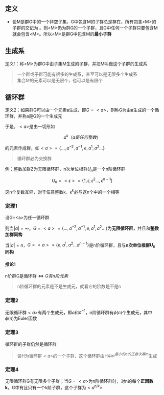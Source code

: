 ## 定义

- 设M是群G中的一个非空子集，G中包含M的子群总是存在，所有包含<M\>的
子群的交记为 。则<M\>仍为群G的一个子群，且G中任何一个子群只要包含M就会包含<M\>。所以<M\>是群G中包含M的**最小子群**

## 生成系

定义1：称<M\>为群G中由子集M生成的子群，并把M叫做这个子群的生成系

> 一个群或子群可能有很多的生成系，甚至可以是无限多个生成系<br>
> 集合M的元素可以是无限个，也可以是有限个

## 循环群

定义2：如果群G可以由一个元素a生成，即$G=<a>$，则称G为由a生成的一个循环群，并称a是G的一个生成元

于是，$<a>$是由一切形如

$$a^k（a是任何整数）$$

的元素作成群，如$<a>=\{\dots,a^{-2},a^{-1},e,a^1,a^2\dots\}$

> 循环群必为交换群

例：整数加群Z为无限循环群，n次单位根群$U_n$是一个n阶循环群

$$U_n=<\epsilon>=\{1,\epsilon,\epsilon^2\dots,\epsilon^{n-1}\}$$

这n个复数互异，对于任意整数k，$\epsilon^k$必与这n个中的一个相等

### 定理1

设G=<a\>为任一循环群

则当$|a|=\infty$，$G=<a>=\{\dots,a^{-2},a^{-1},e,a^1,a^2\dots\}$为**无限循环群**，并且和**整数加群同构**

当$|a|=n$，$G=<a>=\{e,a^1,a^2\dots a^{n-1}\}$是n阶循环群，且与**n次单位根群$U_n$同构**

#### 推论1

n阶群G是循环群$\Leftrightarrow G有n阶元素$

> n阶循环群的元素是不是生成元，就看它的阶数是不是n

### 定理2

无限循环群$<a>$有两个生成元，即$a$和$a^{-1}$，n阶循环群有$\phi(n)$个生成元，其中$\phi(n)$为Euler函数

### 定理3

循环群的子群仍然是循环群

> 设H为循环群$<a>$的一个子群，这个循环群由H中$a^{最小的a的正数次幂m}$生成

### 定理4

无限循环群G有无限多个子群；当$G=<a>$为n阶循环群时，对n的每个**正因数k**，G中有且只有一个k阶子群，这个子群为$<a^{n/k}>$